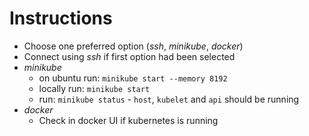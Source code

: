 # Instructions

- Choose one preferred option (_ssh_, _minikube_, _docker_)
- Connect using _ssh_ if first option had been selected
- _minikube_
  - on ubuntu run: `minikube start --memory 8192`
  - locally run: `minikube start`
  - run: `minikube status` - `host`, `kubelet` and `api` should be running
- _docker_
  - Check in docker UI if kubernetes is running